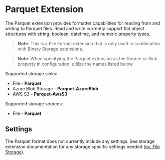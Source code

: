 # Parquet Extension

The Parquet extension provides formatter capabilities for reading from and writing to Parquet files. Read and write currently support flat object structures with string, boolean, datetime, and numeric property types. 

> **Note**: This is a File Format extension that is only used in combination with Binary Storage extensions. 

> **Note**: When specifying the Parquet extension as the Source or Sink property in configuration, utilize the names listed below.

Supported storage sinks:
- File - **Parquet**
- Azure Blob Storage - **Parquet-AzureBlob**
- AWS S3 - **Parquet-AwsS3**
 
Supported storage sources:
- File - **Parquet**

## Settings

The Parquet format does not currently include any settings. See storage extension documentation for any storage specific settings needed ([ex. File Storage](../../Interfaces/Cosmos.DataTransfer.Common/README.md)).